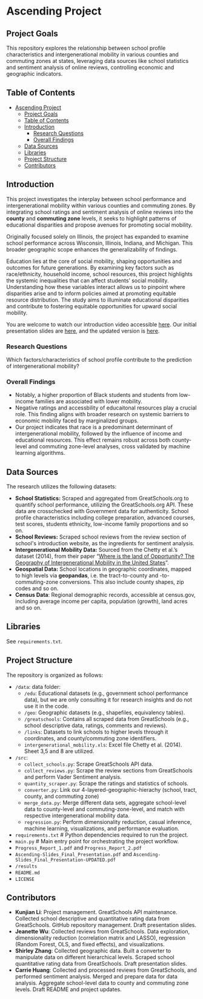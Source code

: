 # Ascending Project
## Project Goals
This repository explores the relationship between school profile characteristics and intergenerational mobility in various counties and commuting zones at states, leveraging data sources like school statistics and sentiment analysis of online reviews, controlling economic and geographic indicators. 

## Table of Contents
- [Ascending Project](#ascending-project)
  - [Project Goals](#project-goals)
  - [Table of Contents](#table-of-contents)
  - [Introduction](#introduction)
    - [Research Questions](#research-questions)
    - [Overall Findings](#overall-findings)
  - [Data Sources](#data-sources)
  - [Libraries](#libraries)
  - [Project Structure](#project-structure)
  - [Contributors](#contributors)

## Introduction

This project investigates the interplay between school performance and intergenerational mobility within various counties and commuting zones. By integrating school ratings and sentiment analysis of online reviews into the **county** and **commuting zone** levels, it seeks to highlight patterns of educational disparities and propose avenues for promoting social mobility.

Originally focused solely on Illinois, the project has expanded to examine school performance across Wisconsin, Illinois, Indiana, and Michigan. This broader geographic scope enhances the generalizability of findings.

Education lies at the core of social mobility, shaping opportunities and outcomes for future generations. By examining key factors such as race/ethnicity, household income, school resources, this project highlights the systemic inequalities that can affect students’ social mobility. Understanding how these variables interact allows us to pinpoint where disparities arise and to inform policies aimed at promoting equitable resource distribution. The study aims to illuminate educational disparities and contribute to fostering equitable opportunities for upward social mobility.

You are welcome to watch our introduction video accessible [here](https://uchicago.box.com/s/i2nnfenbymhwqhh9eo9gtv417a6ttz8x). Our initial presentation slides are [here](Ascending-Slides_Final_Presentation.pdf), and the updated version is [here](Ascending-Slides_Final_Presentation-UPDATED.pdf). 

### Research Questions

Which factors/characteristics of school profile contribute to the prediction of intergenerational mobility?

### Overall Findings
- Notably, a higher proportion of Black students and students from low-income families are associated with lower mobility.
- Negative ratings and accessbility of educaitonal resources play a crucial role. This finding aligns with broader research on systemic barriers to economic mobility faced by marginalized groups. 
- Our project indicates that race is a predominant determinant of intergenerational mobility, followed by the influence of income and educational resources. This effect remains robust across both county-level and commuting zone-level analyses, cross validated by machine learning algorithms. 


## Data Sources

The research utilizes the following datasets:

- **School Statistics:** Scraped and aggregated from GreatSchools.org to quantify school performance, utilizing the GreatSchools.org API. These data are crosschecked with Government data for authenticity. School profile characteristics including college preparation, advanced courses, test scores, students ethnicity, low-income family proportions and so on. 
- **School Reviews:** Scraped school reviews from the review section of school's introduction website, as the ingredients for sentiment analysis.
- **Intergenerational Mobility Data:** Sourced from the Chetty et al.’s dataset (2014), from their paper “[Where is the land of Opportunity? The Geography of Intergenerational Mobility in the United States](https://academic.oup.com/qje/article-abstract/129/4/1553/1853754)”.
- **Geospatial Data:** School locations in geographic coordinates, mapped to high levels via **geopandas**, i.e. the tract-to-county and -to-commuting-zone conversions. This also include county shapes, zip codes and so on.
- **Census Data**: Regional demographic records, accessible at census.gov, including average income per capita, population (growth), land acres and so on.

## Libraries
See `requirements.txt`.


## Project Structure

The repository is organized as follows:
- `/data`: data folder: 
  - `/edu`: Educational datasets (e.g., government school performance data), but we are only consulting it for research insights and do not use it in the code. 
  - `/geo`: Geographic datasets (e.g., shapefiles, equivalency tables).
  - `/greatschools`: Contains all scraped data from GreatSchools (e.g., school descriptive data, ratings, comments and reviews).
  - `/links`: Datasets to link schools to higher levels through it coordinates, and county/commuting zone identifiers.
  - `intergenerational_mobility.xls`: Excel file Chetty et al. (2014). Sheet 3,5 and 8 are utilized.
- `/src`:
  - `collect_schools.py`: Scrape GreatSchools API data.
  - `collect_reviews.py`: Scrape the review sections from GreatSchools and perform Vader Sentiment analysis.
  - `quantity_scraper.py`: Scrape the ratings and statistics of schools. 
  - `converter.py`: Link our 4-layered-geographic-hierachy (school, tract, county, and commuting zone)
  - `merge_data.py`: Merge different data sets, aggregate school-level data to county-level and commuting-zone-level, and match with respective intergenerational mobility data. 
  - `regression.py`: Perform dimensionality reduction, casual inference, machine learning, visualizations, and performance evaluation.
- `requirements.txt` # Python dependencies required to run the project.
- `main.py` # Main entry point for orchestrating the project workflow.
- `Progress_Report_1.pdf` and `Progress_Report_2.pdf`
- `Ascending-Slides_Final_Presentation.pdf` and `Ascending-Slides_Final_Presentation-UPDATED.pdf`
- `/results`
- `README.md`
- `LICENSE`

## Contributors
- **Kunjian Li**: Project management. GreatSchools API maintenance. Collected school descriptive and quantitative rating data from GreatSchools. GitHub repository management. Draft presentation slides. 
- **Jeanette Wu**: Collected reviews from GreatSchools. Data exploration, dimensionality reduction (correlation matrix and LASSO), regression (Random Forest, OLS, and fixed effects), and visualizations. 
- **Shirley Zhang**: Collected geographic data. Built a converter to manipulate data on different hierarchical levels. Scraped school quantitative rating data from GreatSchools. Draft presentation slides. 
- **Carrie Huang**: Collected and processed reviews from GreatSchools, and performed sentiment analysis. Merged and prepare data for data analysis. Aggregate school-level data to county and commuting zone levels. Draft README and project updates.

